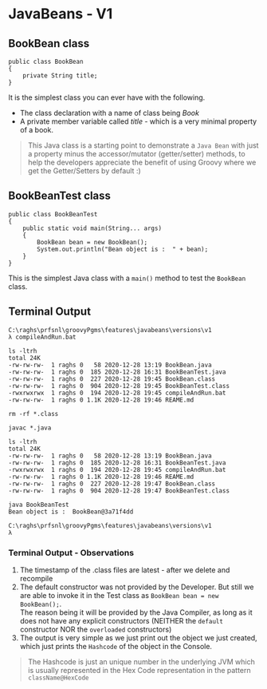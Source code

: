 # JavaBeans - V1

## BookBean class

```
public class BookBean
{
    private String title;
}
```

It is the simplest class you can ever have with the following.

 * The class declaration with a name of class being *Book*
 * A private member variable called *title* - which is a very minimal property of a book.

> This Java class is a starting point to demonstrate a `Java Bean` with just a property
> minus the accessor/mutator (getter/setter) methods, to help the developers appreciate
> the benefit of using Groovy where we get the Getter/Setters by default :)

## BookBeanTest class

```
public class BookBeanTest
{
    public static void main(String... args)
    {
    	BookBean bean = new BookBean();
    	System.out.println("Bean object is :  " + bean);
    }
}
```

This is the simplest Java class with a `main()` method to test the `BookBean` class.

## Terminal Output

```
C:\raghs\prfsnl\groovyPgms\features\javabeans\versions\v1
λ compileAndRun.bat

ls -ltrh
total 24K
-rw-rw-rw-  1 raghs 0   58 2020-12-28 13:19 BookBean.java
-rw-rw-rw-  1 raghs 0  185 2020-12-28 16:31 BookBeanTest.java
-rw-rw-rw-  1 raghs 0  227 2020-12-28 19:45 BookBean.class
-rw-rw-rw-  1 raghs 0  904 2020-12-28 19:45 BookBeanTest.class
-rwxrwxrwx  1 raghs 0  194 2020-12-28 19:45 compileAndRun.bat
-rw-rw-rw-  1 raghs 0 1.1K 2020-12-28 19:46 REAME.md

rm -rf *.class

javac *.java

ls -ltrh
total 24K
-rw-rw-rw-  1 raghs 0   58 2020-12-28 13:19 BookBean.java
-rw-rw-rw-  1 raghs 0  185 2020-12-28 16:31 BookBeanTest.java
-rwxrwxrwx  1 raghs 0  194 2020-12-28 19:45 compileAndRun.bat
-rw-rw-rw-  1 raghs 0 1.1K 2020-12-28 19:46 REAME.md
-rw-rw-rw-  1 raghs 0  227 2020-12-28 19:47 BookBean.class
-rw-rw-rw-  1 raghs 0  904 2020-12-28 19:47 BookBeanTest.class

java BookBeanTest
Bean object is :  BookBean@3a71f4dd

C:\raghs\prfsnl\groovyPgms\features\javabeans\versions\v1
λ
```

### Terminal Output - Observations

  1. The timestamp of the .class files are latest - after we delete and recompile
  2. The default constructor was not provided by the Developer. But still we are able to
      invoke it in the Test class as `BookBean bean = new BookBean();`.\
      The reason being it will be provided by the Java Compiler, as long
      as it does not have any explicit constructors (NEITHER the `default` constructor NOR the `overloaded` constructors)
  2. The output is very simple as we just print out the object we just created, which
      just prints the `Hashcode` of the object in the Console.  

> The Hashcode is just an unique number in the underlying JVM which is usually
> represented in the Hex Code representation in the pattern `className@HexCode`
